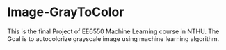 # Image-GrayToColor
This is the final Project of EE6550 Machine Learning course in NTHU. 
The Goal is to autocolorize grayscale image using machine learning algorithm.

